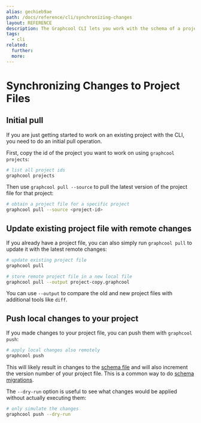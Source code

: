 ```yaml
---
alias: gechieb9ae
path: /docs/reference/cli/synchronizing-changes
layout: REFERENCE
description: The Graphcool CLI lets you work with the schema of a project. You can easily create a new project or update the schema of an existing one.
tags:
  - cli
related:
  further:
  more:
---
```


# Synchronizing Changes to Project Files

## Initial pull

If you are just getting started to work on an existing project with the CLI, you need to do an initial pull operation.

First, copy the id of the project you want to work on using `graphcool projects`:

```sh
# list all project ids
graphcool projects
```

Then use `graphcool pull --source` to pull the latest version of the project file for that project:

```sh
# obtain a project file for a specific project
graphcool pull --source <project-id>
```

## Update existing project file with remote changes

If you already have a project file, you can also simply run `graphcool pull` to update it with the latest remote changes:

```sh
# update existing project file
graphcool pull

# store remote project file in a new local file
graphcool pull --output project-copy.graphcool
```

You can use `--output` to compare the old and new project files with additional tools like `diff`.

## Push local changes to your project

If you made changes to your project file, you can push them with `graphcool push`:

```sh
# apply local changes also remotely
graphcool push
```

This will likely result in changes to the [schema file](!alias-ahwoh2fohj) and will also increment the version number of your project file. This is a common way to do [schema migrations]().

The `--dry-run` option is useful to see what changes would be applied without actually executing them:

```sh
# only simulate the changes
graphcool push --dry-run
```
